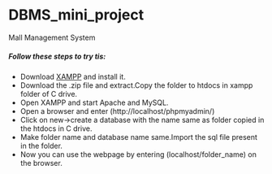 # DBMS_mini_project
Mall Management System

<h5>Follow these steps to try tis:</h5>
<ul>
  <li>Download <a href="https://www.apachefriends.org/download.html">XAMPP</a> and install it.</li>
  <li>Download the .zip file and extract.Copy the folder to htdocs in xampp folder of C drive.</li>
  <li>Open XAMPP and start Apache and MySQL.</li>
  <li>Open a browser and enter (http://localhost/phpmyadmin/)</li>
  <li>Click on new->create a database with the name same as folder copied in the htdocs in C drive.</li>
  <li>Make folder name and database name same.Import the sql file present in the folder.</li>
  <li>Now you can use the webpage by entering (localhost/folder_name) on the browser.</li>
  
